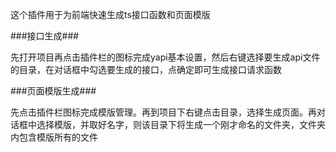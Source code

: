 这个插件用于为前端快速生成ts接口函数和页面模版

###接口生成###

先打开项目再点击插件栏的图标完成yapi基本设置，然后右键选择要生成api文件的目录，在对话框中勾选要生成的接口，点确定即可生成接口请求函数


###页面模版生成###


先点击插件栏图标完成模版管理。再到项目下右键点击目录，选择生成页面。再对话框中选择模版，并取好名字，则该目录下将生成一个刚才命名的文件夹，文件夹内包含模版所有的文件
